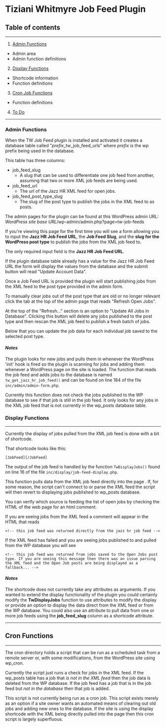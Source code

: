 # Tiziani Whitmyre Job Feed Plugin

## Table of contents
---

1. [Admin Functions](#admin)
  - Admin area
  - Admin function definitions
2. [Display Functions](#display)
  - Shortcode information
  - Function definitions
3. [Cron Job Functions](#cron)
  - Function definitions
4. [To Do](#to-do)
---

### Admin Functions <a name="admin"></a>

When the TW Job Feed plugin is installed and activated it creates a database table called "*prefix*_tw_job_feed_urls" where *prefix* is the wp prefix being used in the database.  

This table has three columns:
- job_feed_slug
  - A slug that can be used to differentiate one job feed from another, assuming that two or more XML job feeds are being used.
- job_feed_url
  - The url of the Jazz HR XML feed for open jobs.
- job_feed_post_type_slug
  - The slug of the post type to publish the jobs in the XML feed to as posts.

The admin pages for the plugin can be found at this WordPress admin URL:
*WordPress site base URL*/wp-admin/admin.php?page=tw-job-feeds

If you're viewing this page for the first time you will see a form allowing you to input the **Jazz HR Job Feed URL**, the **Job Feed Slug**, and the **slug for the WordPress post type** to publish the jobs from the XML job feed to.  

The only required input field is the **Jazz HR Job Feed URL**.

If the plugin database table already has a value for the Jazz HR Job Feed URL the form will display the values from the database and the submit button will read "Update Account Data".

Once a Job Feed URL is provided the plugin will start publishing jobs from the XML feed to the post type provided in the admin form.  

To manually clear jobs out of the post type that are old or no longer relevant click the tab at the top of the admin page that reads "Refresh Open Jobs".

At the top of the "Refresh..." section is an option to "Update All Jobs In Database". Clicking this button will delete any jobs published to the post type and then rescan the XML job feed to publish a fresh batch of jobs.

Below that you can update the job data for each individual job saved to the selected post type.

#### *Notes*

The plugin looks for new jobs and pulls them in whenever the WordPress 'init' hook is fired so the plugin is scanning for jobs and adding them whenever a WordPress page on the site is loaded. The function that reads the job feed and adds jobs to the database is named ```tw_get_jazz_hr_job_feed()``` and can be found on line 184 of the file ```inc/admin/admin-form.php```.  

Currently this function does not check the jobs published to the WP database to see if that job is still in the job feed. It only looks for any jobs in the XML job feed that is not currently in the wp_posts database table.   

### Display Functions <a href="#display"></a>
---

Currently the display of jobs pulled from the XML job feed is done with a bit of shortcode.

That shortcode looks like this:

```
[JobFeed][/JobFeed]
```

The output of the job feed is handled by the function ```TwDisplayJobs()``` found on line 16 of the file ```inc/display/job-feed-display.php```.

This function pulls data from the XML job feed directly into the page . If, for some reason, the script can't connect to or parse the XML feed the script will then revert to displaying jobs published to wp_posts database.  

You can verify which source is feeding the list of open jobs by checking the HTML of the web page for an html comment.  

If you are seeing jobs from the XML feed a comment will appear in the HTML that reads

```
<!-- this job feed was returned directly from the jazz hr job feed -->
```

If the XML feed has failed and you are seeing jobs published to and pulled from the WP database you will see

```
<!-- this job feed was returned from jobs saved to the Open Jobs post type. If you are seeing this message then there was an issue parsing the XML feed and the Open Job posts are being displayed as a fallback... -->
```

#### *Notes*

The shortcode does not currently take any attributes as arguments. If you wanted to extend the display functionality of the plugin you could certainly modify the **TwDisplayJobs** function to use attributes to modify the display or provide an option to display the data direct from the XML feed or from the WP database. You could also use an attribute to pull data from one or more job feeds using the **job_feed_slug** column as a shortcode attribute.   

---

## Cron Functions <a href="#cron"></a>

---

The cron directory holds a script that can be run as a scheduled task from a remote server or, with some modifications, from the WordPress site using wp_cron.

Currently the script just runs a check for jobs in the XML feed. If the wp_posts table has a job that *is not in the XML feed* then the job data is deleted from the WP database.  If the job feed has a job that is in the job feed but *not in the database* then that job is added.  

This script is not currently being run as a cron job. This script exists merely as an option if a site owner wants an automated means of clearing out old jobs and adding new ones to the database.  If the site is using the display shortcode with the XML being directly pulled into the page then this cron script is largely superfluous.  
